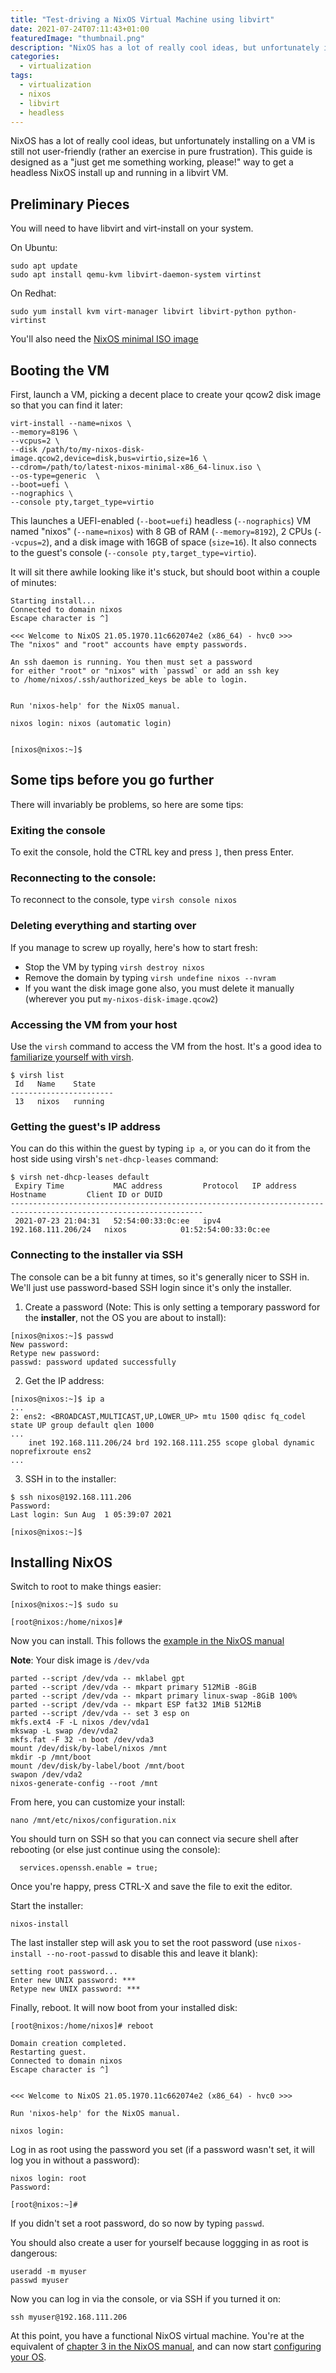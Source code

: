 ```yaml
---
title: "Test-driving a NixOS Virtual Machine using libvirt"
date: 2021-07-24T07:11:43+01:00
featuredImage: "thumbnail.png"
description: "NixOS has a lot of really cool ideas, but unfortunately installing on a VM is still not user-friendly. This guide is designed as a \"just get me something working, please!\" way to get a headless NixOS install up and running in a libvirt VM."
categories:
  - virtualization
tags:
  - virtualization
  - nixos
  - libvirt
  - headless
---
```


NixOS has a lot of really cool ideas, but unfortunately installing on a VM is still not user-friendly (rather an exercise in pure frustration). This guide is designed as a "just get me something working, please!" way to get a headless NixOS install up and running in a libvirt VM.


Preliminary Pieces
------------------

You will need to have libvirt and virt-install on your system.

On Ubuntu:

```text
sudo apt update
sudo apt install qemu-kvm libvirt-daemon-system virtinst
```

On Redhat:

```text
sudo yum install kvm virt-manager libvirt libvirt-python python-virtinst
```

You'll also need the [NixOS minimal ISO image](https://nixos.org/download.html)


Booting the VM
--------------

First, launch a VM, picking a decent place to create your qcow2 disk image so that you can find it later:

```text
virt-install --name=nixos \
--memory=8196 \
--vcpus=2 \
--disk /path/to/my-nixos-disk-image.qcow2,device=disk,bus=virtio,size=16 \
--cdrom=/path/to/latest-nixos-minimal-x86_64-linux.iso \
--os-type=generic  \
--boot=uefi \
--nographics \
--console pty,target_type=virtio
```

This launches a UEFI-enabled (`--boot=uefi`) headless (`--nographics`) VM named "nixos" (`--name=nixos`) with 8 GB of RAM (`--memory=8192`), 2 CPUs (`--vcpus=2`), and a disk image with 16GB of space (`size=16`). It also connects to the guest's console (`--console pty,target_type=virtio`).

It will sit there awhile looking like it's stuck, but should boot within a couple of minutes:

```text
Starting install...
Connected to domain nixos
Escape character is ^]

<<< Welcome to NixOS 21.05.1970.11c662074e2 (x86_64) - hvc0 >>>
The "nixos" and "root" accounts have empty passwords.

An ssh daemon is running. You then must set a password
for either "root" or "nixos" with `passwd` or add an ssh key
to /home/nixos/.ssh/authorized_keys be able to login.


Run 'nixos-help' for the NixOS manual.

nixos login: nixos (automatic login)


[nixos@nixos:~]$
```


Some tips before you go further
-------------------------------

There will invariably be problems, so here are some tips:

### Exiting the console

To exit the console, hold the CTRL key and press `]`, then press Enter.

### Reconnecting to the console:

To reconnect to the console, type `virsh console nixos`

### Deleting everything and starting over

If you manage to screw up royally, here's how to start fresh:

* Stop the VM by typing `virsh destroy nixos`
* Remove the domain by typing `virsh undefine nixos --nvram`
* If you want the disk image gone also, you must delete it manually (wherever you put `my-nixos-disk-image.qcow2`)

### Accessing the VM from your host

Use the `virsh` command to access the VM from the host. It's a good idea to [familiarize yourself with virsh](https://libvirt.org/manpages/virsh.html).

```text
$ virsh list
 Id   Name    State
-----------------------
 13   nixos   running
```

### Getting the guest's IP address

You can do this within the guest by typing `ip a`, or you can do it from the host side using virsh's `net-dhcp-leases` command:

```text
$ virsh net-dhcp-leases default
 Expiry Time           MAC address         Protocol   IP address          Hostname         Client ID or DUID
-----------------------------------------------------------------------------------------------------------------
 2021-07-23 21:04:31   52:54:00:33:0c:ee   ipv4       192.168.111.206/24   nixos            01:52:54:00:33:0c:ee

```

### Connecting to the installer via SSH

The console can be a bit funny at times, so it's generally nicer to SSH in. We'll just use password-based SSH login since it's only the installer.

1. Create a password (Note: This is only setting a temporary password for the **installer**, not the OS you are about to install):

```text
[nixos@nixos:~]$ passwd
New password: 
Retype new password: 
passwd: password updated successfully
```

2. Get the IP address:

```text
[nixos@nixos:~]$ ip a
...
2: ens2: <BROADCAST,MULTICAST,UP,LOWER_UP> mtu 1500 qdisc fq_codel state UP group default qlen 1000
...
    inet 192.168.111.206/24 brd 192.168.111.255 scope global dynamic noprefixroute ens2
...
```

3. SSH in to the installer:

```text
$ ssh nixos@192.168.111.206
Password: 
Last login: Sun Aug  1 05:39:07 2021

[nixos@nixos:~]$
```


Installing NixOS
----------------

Switch to root to make things easier:
```text
[nixos@nixos:~]$ sudo su

[root@nixos:/home/nixos]#
```

Now you can install. This follows the [example in the NixOS manual](https://nixos.org/manual/nixos/stable/#sec-installation-partitioning)

**Note**: Your disk image is `/dev/vda`

```text
parted --script /dev/vda -- mklabel gpt
parted --script /dev/vda -- mkpart primary 512MiB -8GiB
parted --script /dev/vda -- mkpart primary linux-swap -8GiB 100%
parted --script /dev/vda -- mkpart ESP fat32 1MiB 512MiB
parted --script /dev/vda -- set 3 esp on
mkfs.ext4 -F -L nixos /dev/vda1
mkswap -L swap /dev/vda2
mkfs.fat -F 32 -n boot /dev/vda3
mount /dev/disk/by-label/nixos /mnt
mkdir -p /mnt/boot
mount /dev/disk/by-label/boot /mnt/boot
swapon /dev/vda2
nixos-generate-config --root /mnt
```

From here, you can customize your install:

```text
nano /mnt/etc/nixos/configuration.nix
```

You should turn on SSH so that you can connect via secure shell after rebooting (or else just continue using the console):

```text
  services.openssh.enable = true; 
```

Once you're happy, press CTRL-X and save the file to exit the editor.

Start the installer:

```text
nixos-install
```

The last installer step will ask you to set the root password (use `nixos-install --no-root-passwd` to disable this and leave it blank):

```text
setting root password...
Enter new UNIX password: ***
Retype new UNIX password: ***
```

Finally, reboot. It will now boot from your installed disk:

```text
[root@nixos:/home/nixos]# reboot

Domain creation completed.
Restarting guest.
Connected to domain nixos
Escape character is ^]


<<< Welcome to NixOS 21.05.1970.11c662074e2 (x86_64) - hvc0 >>>

Run 'nixos-help' for the NixOS manual.

nixos login: 
```

Log in as root using the password you set (if a password wasn't set, it will log you in without a password):

```text
nixos login: root
Password: 

[root@nixos:~]# 
```

If you didn't set a root password, do so now by typing `passwd`.

You should also create a user for yourself because loggging in as root is dangerous:

```text
useradd -m myuser
passwd myuser
```

Now you can log in via the console, or via SSH if you turned it on:

```text
ssh myuser@192.168.111.206
```

At this point, you have a functional NixOS virtual machine. You're at the equivalent of [chapter 3 in the NixOS manual](https://nixos.org/manual/nixos/stable/#sec-changing-config), and can now start [configuring your OS](https://nixos.org/manual/nixos/stable/index.html#ch-configuration).
